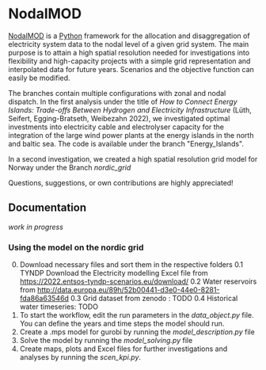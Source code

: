 # NodalMOD
[NodalMOD](https://github.com/pauleseifert/NodalMOD) is a [Python](https://python.org/) framework for the allocation and disaggregation of electricity system data to the nodal level of a given grid system. The main purpose is to attain a high spatial resolution needed for investigations into flexibility and high-capacity projects with a simple grid representation and interpolated data for future years.
Scenarios and the objective function can easily be modified.

The branches contain multiple configurations with zonal and nodal dispatch. In the first analysis under the title of *How to Connect Energy Islands: Trade-offs Between Hydrogen and Electricity Infrastructure* (Lüth, Seifert, Egging-Bratseth, Weibezahn 2022), we investigated optimal investments into electricity cable and electrolyser capacity for the integration of the large wind power plants at the energy islands in the north and baltic sea. The code is available under the branch "Energy_Islands".

In a second investigation, we created a high spatial resolution grid model for Norway under the Branch *nordic_grid*

Questions, suggestions, or own contributions are highly appreciated!

## Documentation
*work in progress*

### Using the model on the nordic grid
0. Download necessary files and sort them in the respective folders
0.1 TYNDP Download the Electricity modelling Excel file from https://2022.entsos-tyndp-scenarios.eu/download/
0.2 Water reservoirs from http://data.europa.eu/89h/52b00441-d3e0-44e0-8281-fda86a63546d
0.3 Grid dataset from zenodo : TODO
0.4 Historical water timeseries: TODO
1. To start the workflow, edit the run parameters in the *data_object.py* file. You can define the years and time steps the model should run.
2. Create a .mps model for gurobi by running the *model_description.py* file
3. Solve the model by running the *model_solving.py* file
4. Create maps, plots and Excel files for further investigations and analyses by running the *scen_kpi.py*.
